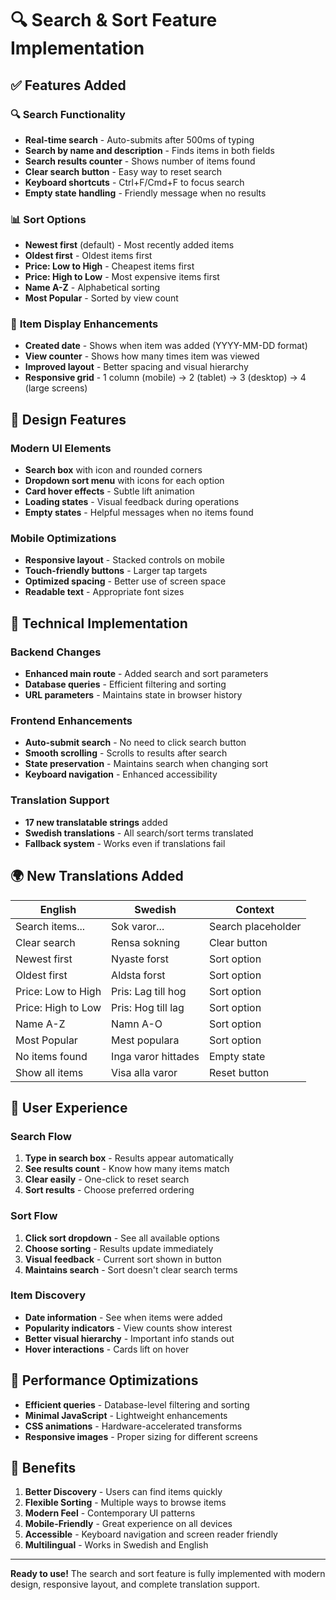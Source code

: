 # 🔍 Search & Sort Feature Implementation

## ✅ **Features Added**

### 🔍 **Search Functionality**
- **Real-time search** - Auto-submits after 500ms of typing
- **Search by name and description** - Finds items in both fields
- **Search results counter** - Shows number of items found
- **Clear search button** - Easy way to reset search
- **Keyboard shortcuts** - Ctrl+F/Cmd+F to focus search
- **Empty state handling** - Friendly message when no results

### 📊 **Sort Options**
- **Newest first** (default) - Most recently added items
- **Oldest first** - Oldest items first
- **Price: Low to High** - Cheapest items first
- **Price: High to Low** - Most expensive items first
- **Name A-Z** - Alphabetical sorting
- **Most Popular** - Sorted by view count

### 📅 **Item Display Enhancements**
- **Created date** - Shows when item was added (YYYY-MM-DD format)
- **View counter** - Shows how many times item was viewed
- **Improved layout** - Better spacing and visual hierarchy
- **Responsive grid** - 1 column (mobile) → 2 (tablet) → 3 (desktop) → 4 (large screens)

## 🎨 **Design Features**

### **Modern UI Elements**
- **Search box** with icon and rounded corners
- **Dropdown sort menu** with icons for each option
- **Card hover effects** - Subtle lift animation
- **Loading states** - Visual feedback during operations
- **Empty states** - Helpful messages when no items found

### **Mobile Optimizations**
- **Responsive layout** - Stacked controls on mobile
- **Touch-friendly buttons** - Larger tap targets
- **Optimized spacing** - Better use of screen space
- **Readable text** - Appropriate font sizes

## 🔧 **Technical Implementation**

### **Backend Changes**
- **Enhanced main route** - Added search and sort parameters
- **Database queries** - Efficient filtering and sorting
- **URL parameters** - Maintains state in browser history

### **Frontend Enhancements**
- **Auto-submit search** - No need to click search button
- **Smooth scrolling** - Scrolls to results after search
- **State preservation** - Maintains search when changing sort
- **Keyboard navigation** - Enhanced accessibility

### **Translation Support**
- **17 new translatable strings** added
- **Swedish translations** - All search/sort terms translated
- **Fallback system** - Works even if translations fail

## 🌍 **New Translations Added**

| English | Swedish | Context |
|---------|---------|---------|
| Search items... | Sok varor... | Search placeholder |
| Clear search | Rensa sokning | Clear button |
| Newest first | Nyaste forst | Sort option |
| Oldest first | Aldsta forst | Sort option |
| Price: Low to High | Pris: Lag till hog | Sort option |
| Price: High to Low | Pris: Hog till lag | Sort option |
| Name A-Z | Namn A-O | Sort option |
| Most Popular | Mest populara | Sort option |
| No items found | Inga varor hittades | Empty state |
| Show all items | Visa alla varor | Reset button |

## 📱 **User Experience**

### **Search Flow**
1. **Type in search box** - Results appear automatically
2. **See results count** - Know how many items match
3. **Clear easily** - One-click to reset search
4. **Sort results** - Choose preferred ordering

### **Sort Flow**
1. **Click sort dropdown** - See all available options
2. **Choose sorting** - Results update immediately
3. **Visual feedback** - Current sort shown in button
4. **Maintains search** - Sort doesn't clear search terms

### **Item Discovery**
- **Date information** - See when items were added
- **Popularity indicators** - View counts show interest
- **Better visual hierarchy** - Important info stands out
- **Hover interactions** - Cards lift on hover

## 🚀 **Performance Optimizations**

- **Efficient queries** - Database-level filtering and sorting
- **Minimal JavaScript** - Lightweight enhancements
- **CSS animations** - Hardware-accelerated transforms
- **Responsive images** - Proper sizing for different screens

## 🎯 **Benefits**

1. **Better Discovery** - Users can find items quickly
2. **Flexible Sorting** - Multiple ways to browse items
3. **Modern Feel** - Contemporary UI patterns
4. **Mobile-Friendly** - Great experience on all devices
5. **Accessible** - Keyboard navigation and screen reader friendly
6. **Multilingual** - Works in Swedish and English

---

**Ready to use!** The search and sort feature is fully implemented with modern design, responsive layout, and complete translation support.